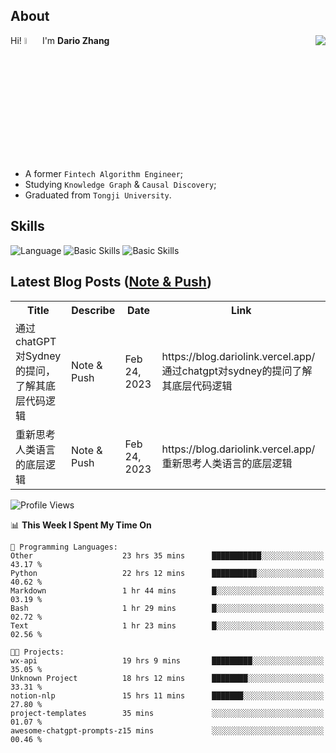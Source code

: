 ## About

<img align="right" src="https://github-readme-stats.vercel.app/api?username=dario-github&show_icons=true&bg_color=00000000&hide_title=true&hide_border=true&include_all_commits=true&count_private=true&theme=transparent" />

Hi! <img src="https://media.giphy.com/media/hvRJCLFzcasrR4ia7z/giphy.gif" width="5%"> I'm **Dario Zhang**

- A former `Fintech Algorithm Engineer`;
- Studying `Knowledge Graph` & `Causal Discovery`;
- Graduated from `Tongji University`.

## Skills

![Language](https://skillicons.dev/icons?i=py,matlab,pytorch,latex,regex,mysql,sqlite)
![Basic Skills](https://skillicons.dev/icons?i=bash,git,linux,md)
![Basic Skills](https://skillicons.dev/icons?i=vim,vscode,jupyterlab)

## Latest Blog Posts ([Note & Push](https://blog.dariolink.vercel.app/))

<table>
  <tr><th>Title</th><th>Describe</th><th>Date</th><th>Link</th></tr>
  <!-- BLOG-POST-LIST:START --><tr><td>通过chatGPT对Sydney的提问，了解其底层代码逻辑</td><td>Note &amp; Push</td><td>Feb 24, 2023</td><td>https://blog.dariolink.vercel.app/通过chatgpt对sydney的提问了解其底层代码逻辑</td></tr><tr><td>重新思考人类语言的底层逻辑</td><td>Note &amp; Push</td><td>Feb 24, 2023</td><td>https://blog.dariolink.vercel.app/重新思考人类语言的底层逻辑</td></tr><!-- BLOG-POST-LIST:END -->
</table>

<!--START_SECTION:waka-->
![Profile Views](http://img.shields.io/badge/Profile%20Views-0-blue)

📊 **This Week I Spent My Time On** 

```text
💬 Programming Languages: 
Other                    23 hrs 35 mins      ███████████░░░░░░░░░░░░░░   43.17 % 
Python                   22 hrs 12 mins      ██████████░░░░░░░░░░░░░░░   40.62 % 
Markdown                 1 hr 44 mins        █░░░░░░░░░░░░░░░░░░░░░░░░   03.19 % 
Bash                     1 hr 29 mins        █░░░░░░░░░░░░░░░░░░░░░░░░   02.72 % 
Text                     1 hr 23 mins        █░░░░░░░░░░░░░░░░░░░░░░░░   02.56 % 

🐱‍💻 Projects: 
wx-api                   19 hrs 9 mins       █████████░░░░░░░░░░░░░░░░   35.05 % 
Unknown Project          18 hrs 12 mins      ████████░░░░░░░░░░░░░░░░░   33.31 % 
notion-nlp               15 hrs 11 mins      ███████░░░░░░░░░░░░░░░░░░   27.80 % 
project-templates        35 mins             ░░░░░░░░░░░░░░░░░░░░░░░░░   01.07 % 
awesome-chatgpt-prompts-z15 mins             ░░░░░░░░░░░░░░░░░░░░░░░░░   00.46 % 
```


<!--END_SECTION:waka-->
